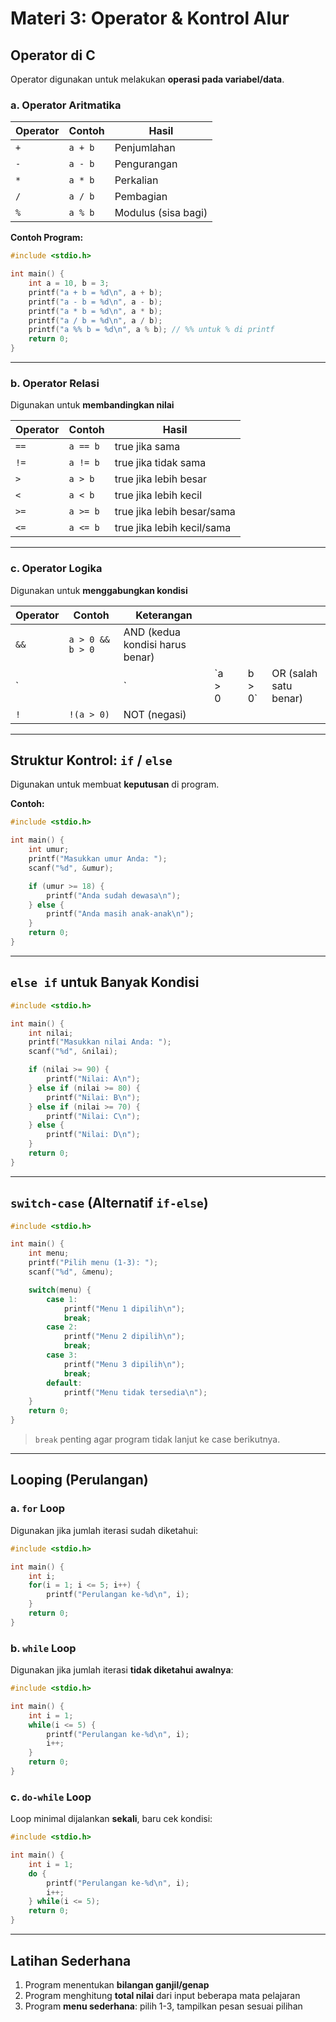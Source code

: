 # Materi 3: Operator & Kontrol Alur

## Operator di C

Operator digunakan untuk melakukan **operasi pada variabel/data**.

### a. Operator Aritmatika

| Operator | Contoh  | Hasil               |
| -------- | ------- | ------------------- |
| `+`      | `a + b` | Penjumlahan         |
| `-`      | `a - b` | Pengurangan         |
| `*`      | `a * b` | Perkalian           |
| `/`      | `a / b` | Pembagian           |
| `%`      | `a % b` | Modulus (sisa bagi) |

**Contoh Program:**

```c
#include <stdio.h>

int main() {
    int a = 10, b = 3;
    printf("a + b = %d\n", a + b);
    printf("a - b = %d\n", a - b);
    printf("a * b = %d\n", a * b);
    printf("a / b = %d\n", a / b);
    printf("a %% b = %d\n", a % b); // %% untuk % di printf
    return 0;
}
```

---

### b. Operator Relasi

Digunakan untuk **membandingkan nilai**

| Operator | Contoh   | Hasil                      |
| -------- | -------- | -------------------------- |
| `==`     | `a == b` | true jika sama             |
| `!=`     | `a != b` | true jika tidak sama       |
| `>`      | `a > b`  | true jika lebih besar      |
| `<`      | `a < b`  | true jika lebih kecil      |
| `>=`     | `a >= b` | true jika lebih besar/sama |
| `<=`     | `a <= b` | true jika lebih kecil/sama |

---

### c. Operator Logika

Digunakan untuk **menggabungkan kondisi**

| Operator | Contoh           | Keterangan                      |        |   |        |                       |
| -------- | ---------------- | ------------------------------- | ------ | - | ------ | --------------------- |
| `&&`     | `a > 0 && b > 0` | AND (kedua kondisi harus benar) |        |   |        |                       |
| `        |                  | `                               | `a > 0 |   | b > 0` | OR (salah satu benar) |
| `!`      | `!(a > 0)`       | NOT (negasi)                    |        |   |        |                       |

---

## Struktur Kontrol: `if` / `else`

Digunakan untuk membuat **keputusan** di program.

**Contoh:**

```c
#include <stdio.h>

int main() {
    int umur;
    printf("Masukkan umur Anda: ");
    scanf("%d", &umur);

    if (umur >= 18) {
        printf("Anda sudah dewasa\n");
    } else {
        printf("Anda masih anak-anak\n");
    }
    return 0;
}
```

---

## `else if` untuk Banyak Kondisi

```c
#include <stdio.h>

int main() {
    int nilai;
    printf("Masukkan nilai Anda: ");
    scanf("%d", &nilai);

    if (nilai >= 90) {
        printf("Nilai: A\n");
    } else if (nilai >= 80) {
        printf("Nilai: B\n");
    } else if (nilai >= 70) {
        printf("Nilai: C\n");
    } else {
        printf("Nilai: D\n");
    }
    return 0;
}
```

---

## `switch-case` (Alternatif `if-else`)

```c
#include <stdio.h>

int main() {
    int menu;
    printf("Pilih menu (1-3): ");
    scanf("%d", &menu);

    switch(menu) {
        case 1:
            printf("Menu 1 dipilih\n");
            break;
        case 2:
            printf("Menu 2 dipilih\n");
            break;
        case 3:
            printf("Menu 3 dipilih\n");
            break;
        default:
            printf("Menu tidak tersedia\n");
    }
    return 0;
}
```

> `break` penting agar program tidak lanjut ke case berikutnya.

---

## Looping (Perulangan)

### a. `for` Loop

Digunakan jika jumlah iterasi sudah diketahui:

```c
#include <stdio.h>

int main() {
    int i;
    for(i = 1; i <= 5; i++) {
        printf("Perulangan ke-%d\n", i);
    }
    return 0;
}
```

### b. `while` Loop

Digunakan jika jumlah iterasi **tidak diketahui awalnya**:

```c
#include <stdio.h>

int main() {
    int i = 1;
    while(i <= 5) {
        printf("Perulangan ke-%d\n", i);
        i++;
    }
    return 0;
}
```

### c. `do-while` Loop

Loop minimal dijalankan **sekali**, baru cek kondisi:

```c
#include <stdio.h>

int main() {
    int i = 1;
    do {
        printf("Perulangan ke-%d\n", i);
        i++;
    } while(i <= 5);
    return 0;
}
```

---

## Latihan Sederhana

1. Program menentukan **bilangan ganjil/genap**
2. Program menghitung **total nilai** dari input beberapa mata pelajaran
3. Program **menu sederhana**: pilih 1-3, tampilkan pesan sesuai pilihan
